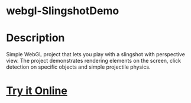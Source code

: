 # webgl-SlingshotDemo
# Description
Simple WebGL project that lets you play with a slingshot with perspective view. The project demonstrates rendering elements on the screen, click detection on specific objects and simple projectile physics.

# [Try it Online](https://soreing.github.io/webgl-SlingshotDemo/)